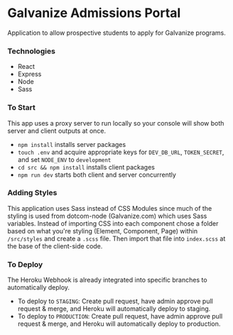 # Galvanize Admissions Portal

Application to allow prospective students to apply for Galvanize programs.

### Technologies
- React
- Express
- Node
- Sass


### To Start
This app uses a proxy server to run locally so your console will show both server and client outputs at once.

- `npm install` installs server packages
- `touch .env` and acquire appropriate keys for `DEV_DB_URL`, `TOKEN_SECRET`, and set `NODE_ENV` to `development`
- `cd src && npm install` installs client packages
- `npm run dev` starts both client and server concurrently


### Adding Styles
This application uses Sass instead of CSS Modules since much of the styling is used from dotcom-node (Galvanize.com) which uses Sass variables.  Instead of importing CSS into each component chose a folder based on what you're styling (Element, Component, Page) within `/src/styles` and create a `.scss` file.  Then import that file into `index.scss` at the base of the client-side code.

### To Deploy
The Heroku Webhook is already integrated into specific branches to automatically deploy.
- To deploy to `STAGING`: Create pull request, have admin approve pull request & merge, and Heroku will automatically deploy to staging.
- To deploy to `PRODUCTION`: Create pull request, have admin approve pull request & merge, and Heroku will automatically deploy to production.

